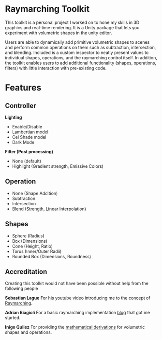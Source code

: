 # Raymarching Toolkit

This toolkit is a personal project I worked on to hone my skills in 3D graphics and real-time rendering. It is a Unity package that lets you experiment with volumetric shapes in the unity editor.

Users are able to dynamically add primitive volumetric shapes to scenes and perform common operations on them such as subtraction, intersection, and blending. Included is a custom inspector to neatly present values to individual shapes, operations, and the raymarching control itself. In addition, the toolkit enables users to add additional functionality (shapes, operations, filters) with little interaction with pre-existing code.

# Features

## Controller

**Lighting**
- Enable/Disable
- Lambertian model
- Cel Shade model
- Dark Mode

**Filter (Post processing)**
- None (default)
- Highlight (Gradient strength, Emissive Colors)

## Operation
- None (Shape Addition)
- Subtraction
- Intersection
- Blend (Strength, Linear Interpolation)

## Shapes
- Sphere (Radius)
- Box (Dimensions)
- Cone (Height, Ratio)
- Torus (Inner/Outer Radii)
- Rounded Box (Dimensions, Roundness)

## Accreditation

Creating this toolkit would not have been possible without help from the following people

**Sebastian Lague** For his youtube video introducing me to the concept of [Raymarching](https://www.youtube.com/watch?v=Cp5WWtMoeKg).

**Adrian Biagioli** For a basic raymarching implementation [blog](https://adrianb.io/2016/10/01/raymarching.html) that got me started.

**Inigo Quilez** For providing the [mathematical derivations](https://www.iquilezles.org/www/articles/raymarchingdf/raymarchingdf.htm) for volumetric shapes and operations.

